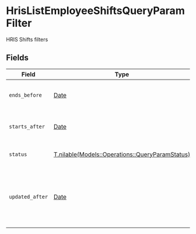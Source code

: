 # HrisListEmployeeShiftsQueryParamFilter

HRIS Shifts filters


## Fields

| Field                                                                                          | Type                                                                                           | Required                                                                                       | Description                                                                                    | Example                                                                                        |
| ---------------------------------------------------------------------------------------------- | ---------------------------------------------------------------------------------------------- | ---------------------------------------------------------------------------------------------- | ---------------------------------------------------------------------------------------------- | ---------------------------------------------------------------------------------------------- |
| `ends_before`                                                                                  | [Date](https://ruby-doc.org/stdlib-2.6.1/libdoc/date/rdoc/Date.html)                           | :heavy_minus_sign:                                                                             | Filter shifts that end before this date                                                        |                                                                                                |
| `starts_after`                                                                                 | [Date](https://ruby-doc.org/stdlib-2.6.1/libdoc/date/rdoc/Date.html)                           | :heavy_minus_sign:                                                                             | Filter shifts that start after this date                                                       |                                                                                                |
| `status`                                                                                       | [T.nilable(Models::Operations::QueryParamStatus)](../../models/operations/queryparamstatus.md) | :heavy_minus_sign:                                                                             | Filter to select shifts by status                                                              |                                                                                                |
| `updated_after`                                                                                | [Date](https://ruby-doc.org/stdlib-2.6.1/libdoc/date/rdoc/Date.html)                           | :heavy_minus_sign:                                                                             | Use a string with a date to only select results updated after that given date                  | 2020-01-01T00:00:00.000Z                                                                       |